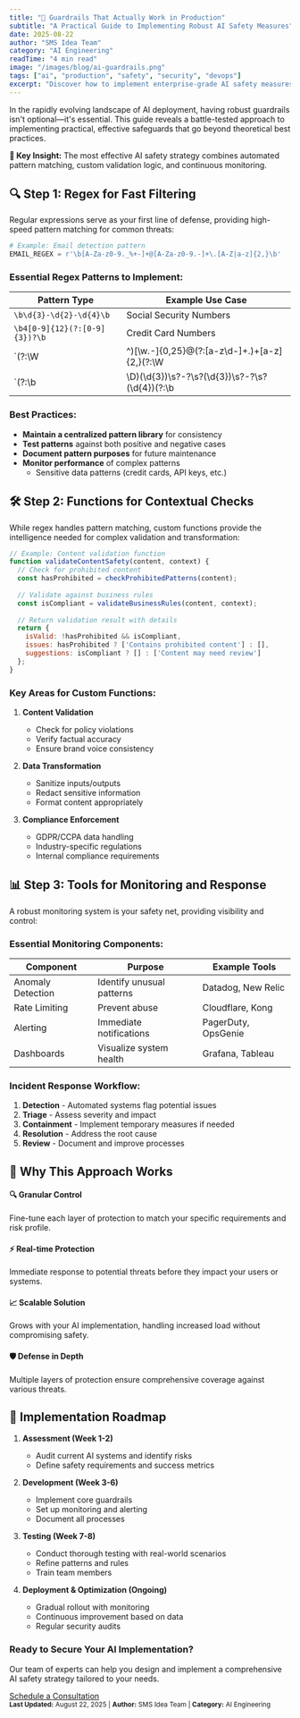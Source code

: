 ```yaml
---
title: "🚀 Guardrails That Actually Work in Production"
subtitle: "A Practical Guide to Implementing Robust AI Safety Measures"
date: 2025-08-22
author: "SMS Idea Team"
category: "AI Engineering"
readTime: "4 min read"
image: "/images/blog/ai-guardrails.png"
tags: ["ai", "production", "safety", "security", "devops"]
excerpt: "Discover how to implement enterprise-grade AI safety measures using a powerful combination of regex patterns, custom functions, and specialized monitoring tools."
---
```


<div class="post-intro">
  <p class="drop-cap">In the rapidly evolving landscape of AI deployment, having robust guardrails isn't optional—it's essential. This guide reveals a battle-tested approach to implementing practical, effective safeguards that go beyond theoretical best practices.</p>
  
  <div class="key-takeaway">
    <strong>🔑 Key Insight:</strong> The most effective AI safety strategy combines automated pattern matching, custom validation logic, and continuous monitoring.
  </div>
</div>

## 🔍 Step 1: Regex for Fast Filtering

Regular expressions serve as your first line of defense, providing high-speed pattern matching for common threats:

```python
# Example: Email detection pattern
EMAIL_REGEX = r'\b[A-Za-z0-9._%+-]+@[A-Za-z0-9.-]+\.[A-Z|a-z]{2,}\b'
```

### Essential Regex Patterns to Implement:

| Pattern Type | Example Use Case |
|--------------|------------------|
| `\b\d{3}-\d{2}-\d{4}\b` | Social Security Numbers |
| `\b4[0-9]{12}(?:[0-9]{3})?\b` | Credit Card Numbers |
| `(?:\W|^)[\w.\-]{0,25}@(?:[a-z\d\-]+\.)+[a-z]{2,}(?:\W|$)` | Email Addresses |
| `(?:\b|\D)(\d{3})\s?-?\s?(\d{3})\s?-?\s?(\d{4})(?:\b|\D)` | Phone Numbers |

### Best Practices:
- **Maintain a centralized pattern library** for consistency
- **Test patterns** against both positive and negative cases
- **Document pattern purposes** for future maintenance
- **Monitor performance** of complex patterns
  - Sensitive data patterns (credit cards, API keys, etc.)

## 🛠️ Step 2: Functions for Contextual Checks

While regex handles pattern matching, custom functions provide the intelligence needed for complex validation and transformation:

```javascript
// Example: Content validation function
function validateContentSafety(content, context) {
  // Check for prohibited content
  const hasProhibited = checkProhibitedPatterns(content);
  
  // Validate against business rules
  const isCompliant = validateBusinessRules(content, context);
  
  // Return validation result with details
  return {
    isValid: !hasProhibited && isCompliant,
    issues: hasProhibited ? ['Contains prohibited content'] : [],
    suggestions: isCompliant ? [] : ['Content may need review']
  };
}
```

### Key Areas for Custom Functions:

1. **Content Validation**
   - Check for policy violations
   - Verify factual accuracy
   - Ensure brand voice consistency

2. **Data Transformation**
   - Sanitize inputs/outputs
   - Redact sensitive information
   - Format content appropriately

3. **Compliance Enforcement**
   - GDPR/CCPA data handling
   - Industry-specific regulations
   - Internal compliance requirements

## 📊 Step 3: Tools for Monitoring and Response

A robust monitoring system is your safety net, providing visibility and control:

### Essential Monitoring Components:

| Component | Purpose | Example Tools |
|-----------|---------|---------------|
| Anomaly Detection | Identify unusual patterns | Datadog, New Relic |
| Rate Limiting | Prevent abuse | Cloudflare, Kong |
| Alerting | Immediate notifications | PagerDuty, OpsGenie |
| Dashboards | Visualize system health | Grafana, Tableau |

### Incident Response Workflow:

1. **Detection** - Automated systems flag potential issues
2. **Triage** - Assess severity and impact
3. **Containment** - Implement temporary measures if needed
4. **Resolution** - Address the root cause
5. **Review** - Document and improve processes

## 🎯 Why This Approach Works

<div class="benefits-grid">
  <div class="benefit">
    <h4>🔍 Granular Control</h4>
    <p>Fine-tune each layer of protection to match your specific requirements and risk profile.</p>
  </div>
  
  <div class="benefit">
    <h4>⚡ Real-time Protection</h4>
    <p>Immediate response to potential threats before they impact your users or systems.</p>
  </div>
  
  <div class="benefit">
    <h4>📈 Scalable Solution</h4>
    <p>Grows with your AI implementation, handling increased load without compromising safety.</p>
  </div>
  
  <div class="benefit">
    <h4>🛡️ Defense in Depth</h4>
    <p>Multiple layers of protection ensure comprehensive coverage against various threats.</p>
  </div>
</div>

## 🚀 Implementation Roadmap

1. **Assessment (Week 1-2)**
   - Audit current AI systems and identify risks
   - Define safety requirements and success metrics

2. **Development (Week 3-6)**
   - Implement core guardrails
   - Set up monitoring and alerting
   - Document all processes

3. **Testing (Week 7-8)**
   - Conduct thorough testing with real-world scenarios
   - Refine patterns and rules
   - Train team members

4. **Deployment & Optimization (Ongoing)**
   - Gradual rollout with monitoring
   - Continuous improvement based on data
   - Regular security audits

<div class="cta-box">
  <h3>Ready to Secure Your AI Implementation?</h3>
  <p>Our team of experts can help you design and implement a comprehensive AI safety strategy tailored to your needs.</p>
  <a href="#contact" class="btn btn-primary">Schedule a Consultation</a>
</div>

<small class="post-footer">
  <strong>Last Updated:</strong> August 22, 2025 | 
  <strong>Author:</strong> SMS Idea Team | 
  <strong>Category:</strong> AI Engineering
</small>
